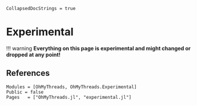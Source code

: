 ```@meta
CollapsedDocStrings = true
```

# Experimental

!!! warning
    **Everything on this page is experimental and might changed or dropped at any point!**

## References

```@autodocs
Modules = [OhMyThreads, OhMyThreads.Experimental]
Public = false
Pages   = ["OhMyThreads.jl", "experimental.jl"]
```
